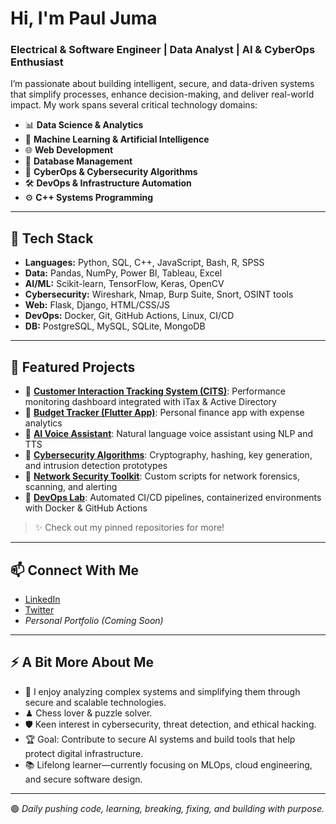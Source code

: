 # Hi, I'm Paul Juma

### Electrical & Software Engineer | Data Analyst | AI & CyberOps Enthusiast

I’m passionate about building intelligent, secure, and data-driven systems that simplify processes, enhance decision-making, and deliver real-world impact. My work spans several critical technology domains:

- 📊 **Data Science & Analytics**
- 🤖 **Machine Learning & Artificial Intelligence**
- 🌐 **Web Development**
- 💾 **Database Management**
- 🔐 **CyberOps & Cybersecurity Algorithms**
- 🛠️ **DevOps & Infrastructure Automation**
- ⚙️ **C++ Systems Programming**

---

## 🚀 Tech Stack

- **Languages:** Python, SQL, C++, JavaScript, Bash, R, SPSS
- **Data:** Pandas, NumPy, Power BI, Tableau, Excel
- **AI/ML:** Scikit-learn, TensorFlow, Keras, OpenCV
- **Cybersecurity:** Wireshark, Nmap, Burp Suite, Snort, OSINT tools
- **Web:** Flask, Django, HTML/CSS/JS
- **DevOps:** Docker, Git, GitHub Actions, Linux, CI/CD
- **DB:** PostgreSQL, MySQL, SQLite, MongoDB

---

## 🌟 Featured Projects

- 🔹 [**Customer Interaction Tracking System (CITS)**](https://github.com/your-username/CITS): Performance monitoring dashboard integrated with iTax & Active Directory  
- 🔹 [**Budget Tracker (Flutter App)**](https://github.com/your-username/budget-tracker): Personal finance app with expense analytics  
- 🔹 [**AI Voice Assistant**](https://github.com/your-username/ai-voice-assistant): Natural language voice assistant using NLP and TTS  
- 🔹 [**Cybersecurity Algorithms**](https://github.com/your-username/cyber-algo): Cryptography, hashing, key generation, and intrusion detection prototypes  
- 🔹 [**Network Security Toolkit**](https://github.com/your-username/cyberops-toolkit): Custom scripts for network forensics, scanning, and alerting  
- 🔹 [**DevOps Lab**](https://github.com/your-username/devops-lab): Automated CI/CD pipelines, containerized environments with Docker & GitHub Actions

> ✨ Check out my pinned repositories for more!

---

## 📫 Connect With Me

- [LinkedIn](https://www.linkedin.com/in/paul-juma-4602aa2bb/)
- [Twitter](https://twitter.com/your-handle)
- *Personal Portfolio* *(Coming Soon)*

---

## ⚡ A Bit More About Me

- 🧠 I enjoy analyzing complex systems and simplifying them through secure and scalable technologies.
- ♟ Chess lover & puzzle solver.
- 🛡️ Keen interest in cybersecurity, threat detection, and ethical hacking.
- 🏆 Goal: Contribute to secure AI systems and build tools that help protect digital infrastructure.
- 📚 Lifelong learner—currently focusing on MLOps, cloud engineering, and secure software design.

---

🟢 *Daily pushing code, learning, breaking, fixing, and building with purpose.*
